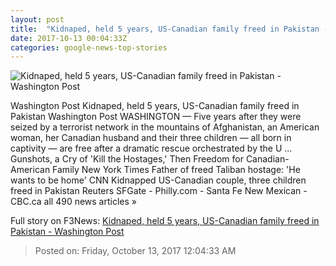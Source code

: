 ```yaml
---
layout: post
title:  "Kidnaped, held 5 years, US-Canadian family freed in Pakistan - Washington Post"
date: 2017-10-13 00:04:33Z
categories: google-news-top-stories
---
```


![Kidnaped, held 5 years, US-Canadian family freed in Pakistan - Washington Post](https://img.washingtonpost.com/rf/image_1484w/2010-2019/Wires/Online/2017-10-12/AP/Images/APTOPIX_Afghanistan_Missing_Couple_97619.jpg-a3eba.jpg?t=20170517)

Washington Post Kidnaped, held 5 years, US-Canadian family freed in Pakistan Washington Post WASHINGTON — Five years after they were seized by a terrorist network in the mountains of Afghanistan, an American woman, her Canadian husband and their three children — all born in captivity — are free after a dramatic rescue orchestrated by the U ... Gunshots, a Cry of 'Kill the Hostages,' Then Freedom for Canadian-American Family New York Times Father of freed Taliban hostage: 'He wants to be home' CNN Kidnapped US-Canadian couple, three children freed in Pakistan Reuters SFGate - Philly.com - Santa Fe New Mexican - CBC.ca all 490 news articles »


Full story on F3News: [Kidnaped, held 5 years, US-Canadian family freed in Pakistan - Washington Post](http://www.f3nws.com/n/phv4nG)

> Posted on: Friday, October 13, 2017 12:04:33 AM
